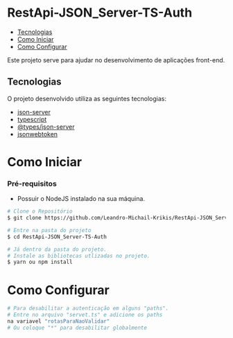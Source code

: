 # RestApi-JSON_Server-TS-Auth

- [Tecnologias](#tech)
- [Como Iniciar](#start)
- [Como Configurar](#config)
<a id="tech"></a>

Este projeto serve para ajudar no desenvolvimento de aplicações front-end.
## Tecnologias

O projeto desenvolvido utiliza as seguintes tecnologias:
- [json-server](https://www.npmjs.com/package/json-server)
- [typescript](https://www.npmjs.com/package/typescript)
- [@types/json-server](https://www.npmjs.com/package/@types/json-server) 
- [jsonwebtoken](https://github.com/kelektiv/node.bcrypt.js/)

<a id="start"></a>

# Como Iniciar

### **Pré-requisitos**

  - Possuir o NodeJS instalado na sua máquina.

```bash
# Clone o Repositório
$ git clone https://github.com/Leandro-Michail-Krikis/RestApi-JSON_Server-TS-Auth
```

```bash
# Entre na pasta do projeto
$ cd RestApi-JSON_Server-TS-Auth
```

```bash
# Já dentro da pasta do projeto.
# Instale as bibliotecas utlizadas no projeto.
$ yarn ou npm install
```


<a id="config"></a>

# Como Configurar

```bash
# Para desabilitar a autenticação em alguns "paths".
# Entre no arquivo "servet.ts" e adicione os paths 
na variavel "rotasParaNaoValidar"
# Ou coloque "*" para desabilitar globalmente
```
